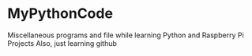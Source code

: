 # MyPythonCode
Miscellaneous programs and file while learning Python and Raspberry Pi Projects
Also, just learning github
